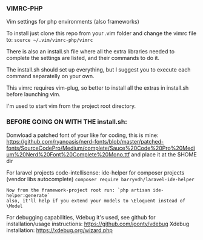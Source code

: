 ### VIMRC-PHP

Vim settings for php environments (also frameworks)

To install just clone this repo from your .vim folder and change the vimrc file to:
`source ~/.vim/vimrc-php/vimrc`

There is also an install.sh file where all the extra libraries needed to complete the settings are listed, and their commands to do it.

The install.sh should set up everything, but I suggest you to execute each command separatelly on your own.

This vimrc requires vim-plug, so better to install all the extras in install.sh before launching vim.

I'm used to start vim from the project root directory.


### BEFORE GOING ON WITH THE install.sh:

Donwload a patched font of your like for coding, this is mine: https://github.com/ryanoasis/nerd-fonts/blob/master/patched-fonts/SourceCodePro/Medium/complete/Sauce%20Code%20Pro%20Medium%20Nerd%20Font%20Complete%20Mono.ttf and place it at the $HOME dir

For laravel projects code-intellisense:
    ide-helper for composer projects (vendor libs autocomplete)
    `composer require barryvdh/laravel-ide-helper`

    Now from the framework-project root run: `php artisan ide-helper:generate`
    also, it'll help if you extend your models to \Eloquent instead of \Model

For debugging capabilities, Vdebug it's used, see github for installation/usage instructions: https://github.com/joonty/vdebug
Xdebug installation: https://xdebug.org/wizard.php

